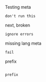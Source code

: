 Testing meta

```fail skip foo
don't run this
```

next, broken

```fail ignore-errors foo
ignore errors
```

missing lang meta

```fail
fail
```

prefix

```echo prefix

```

```echo prefix
prefix
```
